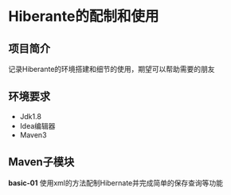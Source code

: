 # Hiberante的配制和使用

## 项目简介
记录Hiberante的环境搭建和细节的使用，期望可以帮助需要的朋友

## 环境要求
* Jdk1.8
* Idea编辑器
* Maven3

## Maven子模块

**basic-01**
使用xml的方法配制Hibernate并完成简单的保存查询等功能